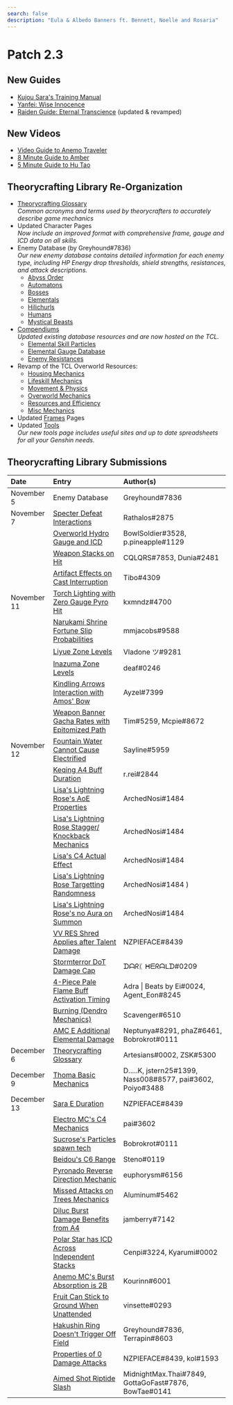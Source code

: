 ```yaml
---
search: false
description: "Eula & Albedo Banners ft. Bennett, Noelle and Rosaria"
---
```


# Patch 2.3

## New Guides

* [Kujou Sara's Training Manual](https://keqingmains.com/sara/)
* [Yanfei: Wise Innocence](https://keqingmains.com/yanfei/)
* [Raiden Guide: Eternal Transcience](https://keqingmains.com/raiden/) (updated & revamped)

## New Videos

* [Video Guide to Anemo Traveler](https://www.youtube.com/watch?v=H4Y6y7JJsvM&t=20s)
* [8 Minute Guide to Amber](https://www.youtube.com/watch?v=QW40leHPgJ8)
* [5 Minute Guide to Hu Tao](https://www.youtube.com/watch?v=l6YJTXkgXdM)

## Theorycrafting Library Re-Organization

* [Theorycrafting Glossary](/theorycrafting)  
  _Common acronyms and terms used by theorycrafters to accurately describe game mechanics_
* Updated Character Pages  
  _Now include an improved format with comprehensive frame, gauge and ICD data on all skills._
* Enemy Database (by Greyhound\#7836)  
  _Our new enemy database contains detailed information for each enemy type, including HP Energy drop thresholds, shield strengths, resistances, and attack descriptions._
  * [Abyss Order](/enemy-data/abyss-order)
  * [Automatons](/enemy-data/automatons)
  * [Bosses](/enemy-data/bosses)
  * [Elementals](/enemy-data/elementals)
  * [Hilichurls](/enemy-data/hilichurls)
  * [Humans](/enemy-data/humans)
  * [Mystical Beasts](/enemy-data/mystical-beasts)
* [Compendiums](/resources/compendiums)  
  _Updated existing database resources and are now hosted on the TCL._
  * [Elemental Skill Particles](/resources/compendiums/elemental-skill-particles)
  * [Elemental Gauge Database](/resources/compendiums/elemental-gauges)
  * [Enemy Resistances](/resources/compendiums/enemy-resistances)
* Revamp of the TCL Overworld Resources:
  * [Housing Mechanics](/general-mechanics/housing)
  * [Lifeskill Mechanics](/general-mechanics/lifeskills)
  * [Movement & Physics](/general-mechanics/movement-and-physics)
  * [Overworld Mechanics](/general-mechanics/overworld)
  * [Resources and Efficiency](/general-mechanics/resources-and-efficiency)
  * [Misc Mechanics](/general-mechanics/miscellaneous-entries)
* Updated [Frames](/combat-mechanics/frames) Pages
* Updated [Tools](/resources/tools)  
  _Our new tools page includes useful sites and up to date spreadsheets for all your Genshin needs._

## Theorycrafting Library Submissions

| Date        | Entry                                                                                                                                                 | Author\(s\)                                                    |
| :---------- | :---------------------------------------------------------------------------------------------------------------------------------------------------- | :------------------------------------------------------------- |
| November 5  | Enemy Database                                                                                                                                        | Greyhound\#7836                                                |
| November 7  | [Specter Defeat Interactions](/evidence/combat-mechanics/enemy-mechanics/enemy-interactions#specter-defeat-interaction)                               | Rathalos#2875                                                  |
|             | [Overworld Hydro Gauge and ICD](/evidence/general-mechanics/overworld#overworld-hydro-gauge-and-icd)                                                  | BowlSoldier\#3528, p.pineapple\#1129                           |
|             | [Weapon Stacks on Hit](/evidence/equipment/weapons#weapon-stacks-on-hit)                                                                              | CQLQRS\#7853, Dunia\#2481                                      |
|             | [Artifact Effects on Cast Interruption](/evidence/equipment/artifacts#artifact-effects-on-cast-interruption)                                          | Tibo\#4309                                                     |
| November 11 | [Torch Lighting with Zero Gauge Pyro Hit](/evidence/general-mechanics/overworld#torch-lighting-with-zero-gauge-pyro-hits)                             | kxmndz\#4700                                                   |
|             | [Narukami Shrine Fortune Slip Probabilities](/evidence/general-mechanics/miscellaneous-entries#narukami-shrine-fortune-slip-probabilities)            | mmjacobs\#9588                                                 |
|             | [Liyue Zone Levels](/evidence/general-mechanics/overworld#liyue)                                                                                      | Vladone ツ\#9281                                               |
|             | [Inazuma Zone Levels](/evidence/general-mechanics/overworld#inazuma)                                                                                  | deaf\#0246                                                     |
|             | [Kindling Arrows Interaction with Amos' Bow](/evidence/characters/pyro/yoimiya#kindling-arrows-interaction-with-amos-bow)                             | Ayzel\#7399                                                    |
|             | [Weapon Banner Gacha Rates with Epitomized Path](/evidence/general-mechanics/gacha#weapon-banner-gacha-rates-with-epitomized-path)                    | Tim\#5259, Mcpie\#8672                                         |
| November 12 | [Fountain Water Cannot Cause Electrified](/evidence/general-mechanics/overworld#fountain-water-cannot-cause-electrified)                              | Sayline\#5959                                                  |
|             | [Keqing A4 Buff Duration](/evidence/characters/electro/keqing#a4-CRIT-rate-and-er-buff-duration)                                                      | r.rei\#2844                                                    |
|             | [Lisa's Lightning Rose's AoE Properties](/evidence/characters/electro/lisa#lightning-rose-has-limited-quadratic-properties-and-impact-aoe)            | ArchedNosi\#1484                                               |
|             | [Lisa's Lightning Rose Stagger/<br />Knockback Mechanics](/evidence/characters/electro/lisa#lisas-lightning-rose-stagger-knockback-mechanics)         | ArchedNosi\#1484                                               |
|             | [Lisa's C4 Actual Effect](/evidence/characters/electro/lisa#c4-description-and-actual-effects-are-miscommunicated)                                    | ArchedNosi\#1484                                               |
|             | [Lisa's Lightning Rose Targetting Randomness](/evidence/characters/electro/lisa#lisas-lightning-rose-is-random-when-targeting-entities-+-total-count) | ArchedNosi\#1484 )                                             |
|             | [Lisa's Lightning Rose's no Aura on Summon](/evidence/characters/electro/lisa#lightning-roses-initial-summon-damage-does-not-apply-electro-aura)      | ArchedNosi\#1484                                               |
|             | [VV RES Shred Applies after Talent Damage](/evidence/equipment/artifacts#vv-res-shred-applies-after-talent-damage)                                    | NZPIEFACE\#8439                                                |
|             | [Stormterror DoT Damage Cap](/evidence/combat-mechanics/enemy-mechanics/enemy-interactions#stormterror-dot-damage-cap)                                | ᗪᗩᖇᛕ ᕼᗴᖇᗩᒪᗪ\#0209                                              |
|             | [4-Piece Pale Flame Buff Activation Timing](/evidence/equipment/artifacts#4-Piece-pale-flame-buff-activation-timing)                                          | Adra \| Beats by Ei\#0024, Agent_Eon\#8245                     |
|             | [Burning \(Dendro Mechanics\)](/evidence/combat-mechanics/elemental-effects/transformative-reactions#burning)                                         | Scavenger\#6510                                                |
|             | [AMC E Additional Elemental Damage](/evidence/characters/anemo/traveler-anemo#amc-e-additional-elemental-damage)                                      | Neptunya\#8291, phaZ\#6461, Bobrokrot\#0111                    |
| December 6  | [Theorycrafting Glossary](/theorycrafting)                                                                                                            | Artesians\#0002, ZSK\#5300                                     |
| December 9  | [Thoma Basic Mechanics](/evidence/characters/pyro/thoma#basic-thoma-mechanics)                                                                        | D.....K, jstern25\#1399, Nass008\#8577, pai\#3602, Poiyo\#3488 |
| December 13 | [Sara E Duration](/evidence/characters/electro/kujou-sara#skill-mechanics-1)                                                                          | NZPIEFACE\#8439                                                |
|             | [Electro MC's C4 Mechanics](/evidence/characters/electro/traveler-electro#c4-fickle-cloudstrike)                                                      | pai\#3602                                                      |
|             | [Sucrose's Particles spawn tech](/evidence/characters/anemo/sucrose#sucroses-particles-spawn-on-the-direction-shes-facing)                            | Bobrokrot\#0111                                                |
|             | [Beidou's C6 Range](/evidence/characters/electro/beidou#beidous-c6-range-is-extremely-short)                                                          | Steno\#0119                                                    |
|             | [Pyronado Reverse Direction Mechanic](/evidence/characters/pyro/xiangling#pyronado-reverse-direction-mechanic)                                        | euphorysm\#6156                                                |
|             | [Missed Attacks on Trees Mechanics](/evidence/general-mechanics/resources-and-efficiency#missed-attacks-still-mark-trees-for-unholy-harvesting)       | Aluminum\#5462                                                 |
|             | [Diluc Burst Damage Benefits from A4](/evidence/characters/pyro/diluc#diluc-burst-damage-benefits-from-a4)                                            | jamberry\#7142                                                 |
|             | [Polar Star has ICD Across Independent Stacks](/evidence/equipment/weapons#polar-star-has-icd-across-independent-stacks)                              | Cenpi\#3224, Kyarumi\#0002                                     |
|             | [Anemo MC's Burst Absorption is 2B](/evidence/characters/anemo/traveler-anemo#anemo-mcs-burst-absorption-is-2b)                                       | Kourinn\#6001                                                  |
|             | [Fruit Can Stick to Ground When Unattended](/evidence/general-mechanics/miscellaneous-entries#fruit-can-stick-to-ground-when-left-unattended)         | vinsette\#0293                                                 |
|             | [Hakushin Ring Doesn't Trigger Off Field](/evidence/equipment/weapons#hakushin-ring-doesnt-trigger-off-field)                                         | Greyhound\#7836, Terrapin\#8603                                |
|             | [Properties of 0 Damage Attacks](/evidence/combat-mechanics/damage/other/zero-damage-attacks#properties-of-0-damage-attacks)                          | NZPIEFACE\#8439, kol\#1593                                     |
|             | [Aimed Shot Riptide Slash](/evidence/characters/hydro/tartaglia#aimed-shot-riptide-slash)                                                             | MidnightMax.Thai\#7849, GottaGoFast\#7876, BowTae\#0141        |
